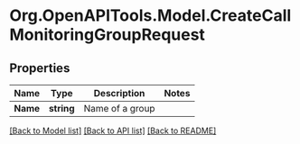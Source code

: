 
# Org.OpenAPITools.Model.CreateCallMonitoringGroupRequest

## Properties

Name | Type | Description | Notes
------------ | ------------- | ------------- | -------------
**Name** | **string** | Name of a group | 

[[Back to Model list]](../README.md#documentation-for-models)
[[Back to API list]](../README.md#documentation-for-api-endpoints)
[[Back to README]](../README.md)

